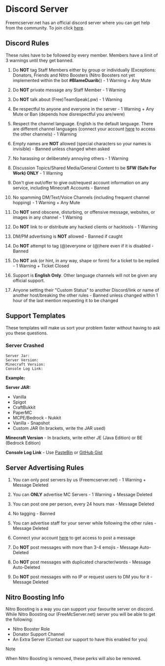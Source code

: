 # Discord Server

Freemcserver.net has an official discord server where you can get help from the community. To join click [here](https://discordapp.com/invite/u99dDtE).

## Discord Rules

These rules have to be followed by every member. Members have a limit of 3 warnings until they get banned.

1. Do **NOT** tag Staff Members either by group or individually \(Exceptions: Donators, Friends and Nitro Boosters \(Nitro Boosters not yet implemented within the bot **#BlameDuarib**\)\) - 1 Warning + Any Mute

2. Do **NOT** private message any Staff Member - 1 Warning

3. Do **NOT** talk about \(Free\)TeamSpeak\(.pw\) - 1 Warning

4. Be respectful to anyone and everyone in the server - 1 Warning + Any Mute or Ban \(depends how disrespectful you are/were\)

5. Respect the channel language. English is the default language. There are different channel languages \(connect your account [here](https://freemcserver.net/panel/user/account) to access the other channels\) - 1 Warning

6. Empty names are **NOT** allowed (special characters so your names is invisible) - Banned unless changed when asked

7. No harassing or deliberately annoying others - 1 Warning

8. Discussion Topics/Shared Media/General Content to be **SFW (Safe For Work) ONLY** - 1 Warning

9. Don't give out/offer to give out/request account information on any service, including Minecraft Accounts - Banned

10. No spamming DM/Text/Voice Channels (including frequent channel hopping) - 1 Warning + Any Mute

11. Do **NOT** send obscene, disturbing, or offensive message, websites, or images in any channel - 1 Warning

12. Do **NOT** link to or distribute any hacked clients or hacktools - 1 Warning

13. DM/PM advertising is **NOT** allowed - Banned if caught

14. Do **NOT** attempt to tag (@)everyone or (@)here even if it is disabled - Banned

15. Do **NOT** ask (or hint, in any way, shape or form) for a ticket to be replied - 1 Warning + Ticket Closed

16. Support is **English Only**. Other language channels will not be given any official support.

17. Anyone setting their "Custom Status" to another Discord/link or name of another host/breaking the other rules - Banned unless changed within 1 hour of the last mention requesting it to be changed

## Support Templates

These templates will make us sort your problem faster without having to ask you these questions.

### Server Crashed

```
Server Jar:
Server Version:
Minecraft Version:
Console Log Link:
```

**Example:**

<!---
```
Server Jar: MCPE/Bedrock - Nukkit
Server Version: 411
Minecraft Version: 1.11 (BE)
Console Log Link: https://gist.github.com/soyabn9/1b3b2f8a91976208061d58a28a8f0566
```
--->

**Server JAR:**

- Vanilla
- Spigot
- CraftBukkit
- PaperMC
- MCPE/Bedrock - Nukkit
- Vanilla - Snapshot
- Custom JAR (In brackets, write the JAR used)

**Minecraft Version** - In brackets, write either JE (Java Edition) or BE (Bedrock Edition)

**Console Log Link** - Use [PasteBin](https://pastebin.com/) or [GitHub Gist](https://gist.github.com/)

## Server Advertising Rules

1. You can only post servers by us (Freemcserver.net) - 1 Warning + Message Deleted

2. You can **ONLY** advertise MC Servers - 1 Warning + Message Deleted

3. You can post one per person, every 24 hours max - Message Deleted

4. No tagging - Banned

5. You can advertise staff for your server while following the other rules - Message Deleted

6. Connect your account [here](https://freemcserver.net/panel/user/account) to get access to post a message

7. Do **NOT** post messages with more than 3-4 emojis - Message Auto-Deleted

8. Do **NOT** post messages with duplicated character/words - Message Auto-Deleted

9. Do **NOT** post messages with no IP or request users to DM you for it - Message Deleted

## Nitro Boosting Info

Nitro Boosting is a way you can support your favourite server on discord. While Nitro Boosting our (FreeMcServer.net) server you will be able to get the following:

- Nitro Booster Role
- Donator Support Channel
- An Extra Server (Contact our support to have this enabled for you)

> [!NOTE]
> When Nitro Boosting is removed, these perks will also be removed.
